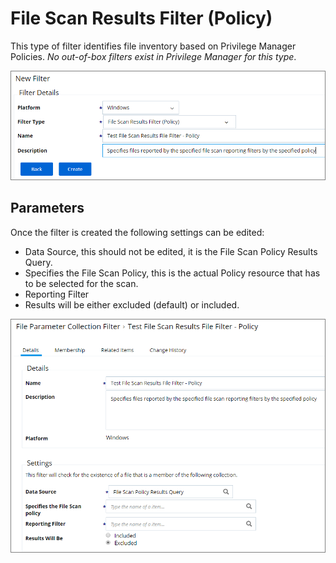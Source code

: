 [title]: # (File Scan Results Filter - Policy)
[tags]: # (filter types)
[priority]: # (2)
# File Scan Results Filter (Policy)

This type of filter identifies file inventory based on Privilege Manager Policies. *No out-of-box filters exist in Privilege Manager for this type*.

![New File Scan Results filter for Policy scans](images/scan-results/scan-results-policy-1.png)

## Parameters

Once the filter is created the following settings can be edited:

* Data Source, this should not be edited, it is the File Scan Policy Results Query.
* Specifies the File Scan Policy, this is the actual Policy resource that has to be selected for the scan.
* Reporting Filter
* Results will be either excluded (default) or included.

![Editing the File Scan Results filter for Policy scans](images/scan-results/scan-results-policy-2.png)
